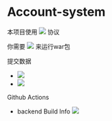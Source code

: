 # Account-system

本项目使用 ![](https://img.shields.io/github/license/SDCRAFT/account-system) 协议

你需要 ![](https://img.shields.io/badge/Java-17-blue) 来运行war包

提交数据
- ![](https://img.shields.io/github/last-commit/SDCRAFT/account-system)
- ![](https://img.shields.io/github/release-date/SDCRAFT/account-system)

Github Actions
- backend Build Info
![](https://img.shields.io/github/actions/workflow/status/SDCRAFT/account-system/buildBackend.yml)